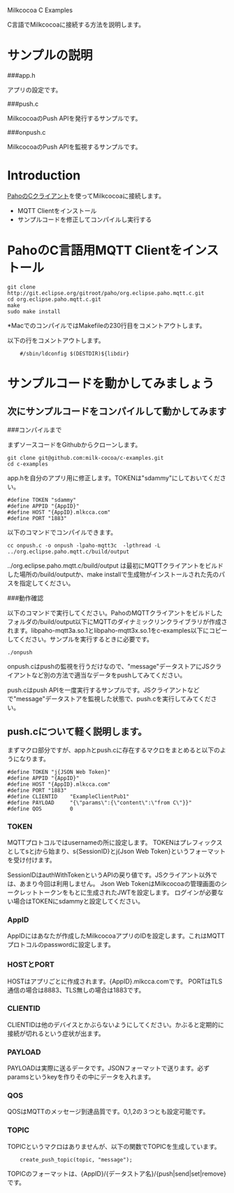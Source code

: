 Milkcocoa C Examples

C言語でMilkcocoaに接続する方法を説明します。

# サンプルの説明

###app.h

アプリの設定です。

###push.c

MilkcocoaのPush APIを発行するサンプルです。

###onpush.c

MilkcocoaのPush APIを監視するサンプルです。


# Introduction

[PahoのCクライアント](https://eclipse.org/paho/clients/c/)を使ってMilkcocoaに接続します。

- MQTT Clientをインストール
- サンプルコードを修正してコンパイルし実行する

# PahoのC言語用MQTT Clientをインストール

```
git clone http://git.eclipse.org/gitroot/paho/org.eclipse.paho.mqtt.c.git
cd org.eclipse.paho.mqtt.c.git
make
sudo make install
```

*MacでのコンパイルではMakefileの230行目をコメントアウトします。

以下の行をコメントアウトします。

```
	#/sbin/ldconfig $(DESTDIR)${libdir}
```

# サンプルコードを動かしてみましょう

## 次にサンプルコードをコンパイルして動かしてみます

###コンパイルまで

まずソースコードをGithubからクローンします。

```
git clone git@github.com:milk-cocoa/c-examples.git
cd c-examples
```

app.hを自分のアプリ用に修正します。TOKENは"sdammy"にしておいてください。

```
#define TOKEN "sdammy"
#define APPID "{AppID}"
#define HOST "{AppID}.mlkcca.com"
#define PORT "1883"
```

以下のコマンドでコンパイルできます。

```
cc onpush.c -o onpush -lpaho-mqtt3c  -lpthread -L ../org.eclipse.paho.mqtt.c/build/output
```

../org.eclipse.paho.mqtt.c/build/output
は最初にMQTTクライアントをビルドした場所の/build/outputか、make installで生成物がインストールされた先のパスを指定してください。


###動作確認

以下のコマンドで実行してください。PahoのMQTTクライアントをビルドしたフォルダの/build/output以下にMQTTのダイナミックリンクライブラリが作成されます。libpaho-mqtt3a.so.1とlibpaho-mqtt3x.so.1をc-examples以下にコピーしてください。サンプルを実行するときに必要です。

```
./onpush
```

onpush.cはpushの監視を行うだけなので、"message"データストアにJSクライアントなど別の方法で適当なデータをpushしてみてください。

push.cはpush APIを一度実行するサンプルです。JSクライアントなどで"message"データストアを監視した状態で、push.cを実行してみてください。

## push.cについて軽く説明します。

まずマクロ部分ですが、app.hとpush.cに存在するマクロをまとめると以下のようになります。

```
#define TOKEN "j{JSON Web Token}"
#define APPID "{AppID}"
#define HOST "{AppID}.mlkcca.com"
#define PORT "1883"
#define CLIENTID    "ExampleClientPub1"
#define PAYLOAD     "{\"params\":{\"content\":\"from C\"}}"
#define QOS         0
```

### TOKEN

MQTTプロトコルではusernameの所に設定します。
TOKENはプレフィックスとしてsとjから始まり、s{SessionID}とj{Json Web Token}というフォーマットを受け付けます。

SessionIDはauthWithTokenというAPIの戻り値です。JSクライアント以外では、あまり今回は利用しません。
Json Web TokenはMilkcocoaの管理画面のシークレットトークンをもとに生成されたJWTを設定します。
ログインが必要ない場合はTOKENにsdammyと設定してください。

### AppID

AppIDにはあなたが作成したMilkcocoaアプリのIDを設定します。これはMQTTプロトコルのpasswordに設定します。


### HOSTとPORT

HOSTはアプリごとに作成されます。{AppID}.mlkcca.comです。
PORTはTLS通信の場合は8883、TLS無しの場合は1883です。

### CLIENTID

CLIENTIDは他のデバイスとかぶらないようにしてください。かぶると定期的に接続が切れるという症状が出ます。

### PAYLOAD

PAYLOADは実際に送るデータです。JSONフォーマットで送ります。必ずparamsというkeyを作りその中にデータを入れます。

### QOS

QOSはMQTTのメッセージ到達品質です。0,1,2の３つとも設定可能です。

### TOPIC

TOPICというマクロはありませんが、以下の関数でTOPICを生成しています。

```
    create_push_topic(topic, "message");
```

TOPICのフォーマットは、{AppID}/{データストア名}/{push|send|set|remove}です。

